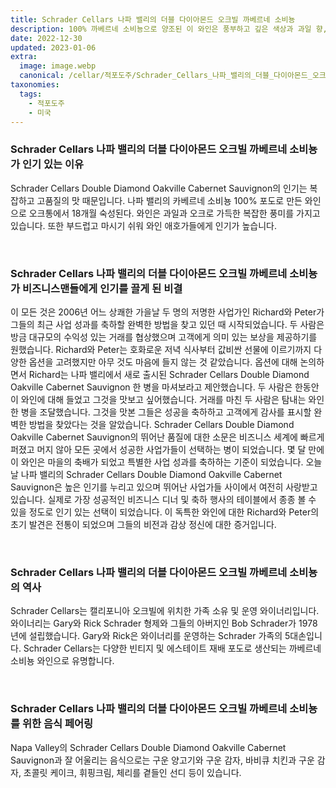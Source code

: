 ```yaml
---
title: Schrader Cellars 나파 밸리의 더블 다이아몬드 오크빌 까베르네 소비뇽
description: 100% 까베르네 소비뇽으로 양조된 이 와인은 풍부하고 깊은 색상과 과일 향, 꽃 향이 있습니다. 약간 달콤한 맛과 길고 여운이 있는 이 와인은 특별한 경우에 적합합니다.
date: 2022-12-30
updated: 2023-01-06
extra:
  image: image.webp
  canonical: /cellar/적포도주/Schrader_Cellars_나파_밸리의_더블_다이아몬드_오크빌_까베르네_소비뇽/index.md
taxonomies:
  tags: 
    - 적포도주
    - 미국
---
```



### Schrader Cellars 나파 밸리의 더블 다이아몬드 오크빌 까베르네 소비뇽 가 인기 있는 이유

Schrader Cellars Double Diamond Oakville Cabernet Sauvignon의 인기는 복잡하고 고품질의 맛 때문입니다. 나파 밸리의 카베르네 소비뇽 100% 포도로 만든 와인으로 오크통에서 18개월 숙성된다. 와인은 과일과 오크로 가득한 복잡한 풍미를 가지고 있습니다. 또한 부드럽고 마시기 쉬워 와인 애호가들에게 인기가 높습니다.

&nbsp;  

### Schrader Cellars 나파 밸리의 더블 다이아몬드 오크빌 까베르네 소비뇽 가 비즈니스맨들에게 인기를 끌게 된 비결

이 모든 것은 2006년 어느 상쾌한 가을날 두 명의 저명한 사업가인 Richard와 Peter가 그들의 최근 사업 성과를 축하할 완벽한 방법을 찾고 있던 때 시작되었습니다. 두 사람은 방금 대규모의 수익성 있는 거래를 협상했으며 고객에게 의미 있는 보상을 제공하기를 원했습니다. Richard와 Peter는 호화로운 저녁 식사부터 값비싼 선물에 이르기까지 다양한 옵션을 고려했지만 아무 것도 마음에 들지 않는 것 같았습니다. 옵션에 대해 논의하면서 Richard는 나파 밸리에서 새로 출시된 Schrader Cellars Double Diamond Oakville Cabernet Sauvignon 한 병을 마셔보라고 제안했습니다. 두 사람은 한동안 이 와인에 대해 들었고 그것을 맛보고 싶어했습니다. 거래를 마친 두 사람은 탐내는 와인 한 병을 조달했습니다. 그것을 맛본 그들은 성공을 축하하고 고객에게 감사를 표시할 완벽한 방법을 찾았다는 것을 알았습니다. Schrader Cellars Double Diamond Oakville Cabernet Sauvignon의 뛰어난 품질에 대한 소문은 비즈니스 세계에 빠르게 퍼졌고 머지 않아 모든 곳에서 성공한 사업가들이 선택하는 병이 되었습니다. 몇 달 만에 이 와인은 마을의 축배가 되었고 특별한 사업 성과를 축하하는 기준이 되었습니다. 오늘날 나파 밸리의 Schrader Cellars Double Diamond Oakville Cabernet Sauvignon은 높은 인기를 누리고 있으며 뛰어난 사업가들 사이에서 여전히 사랑받고 있습니다. 실제로 가장 성공적인 비즈니스 디너 및 축하 행사의 테이블에서 종종 볼 수 있을 정도로 인기 있는 선택이 되었습니다. 이 독특한 와인에 대한 Richard와 Peter의 초기 발견은 전통이 되었으며 그들의 비전과 감상 정신에 대한 증거입니다.

&nbsp;  

### Schrader Cellars 나파 밸리의 더블 다이아몬드 오크빌 까베르네 소비뇽 의 역사

Schrader Cellars는 캘리포니아 오크빌에 위치한 가족 소유 및 운영 와이너리입니다. 와이너리는 Gary와 Rick Schrader 형제와 그들의 아버지인 Bob Schrader가 1978년에 설립했습니다. Gary와 Rick은 와이너리를 운영하는 Schrader 가족의 5대손입니다. Schrader Cellars는 다양한 빈티지 및 에스테이트 재배 포도로 생산되는 까베르네 소비뇽 와인으로 유명합니다.

&nbsp;  

### Schrader Cellars 나파 밸리의 더블 다이아몬드 오크빌 까베르네 소비뇽 를 위한 음식 페어링

Napa Valley의 Schrader Cellars Double Diamond Oakville Cabernet Sauvignon과 잘 어울리는 음식으로는 구운 양고기와 구운 감자, 바비큐 치킨과 구운 감자, 초콜릿 케이크, 휘핑크림, 체리를 곁들인 선디 등이 있습니다.

&nbsp;  
